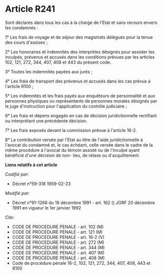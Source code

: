 # Article R241

Sont déclarés dans tous les cas à la charge de l'Etat et sans recours envers les condamnés :

1° Les frais de voyage et de séjour des magistrats délégués pour la tenue des cours d'assises ;

2° Les honoraires et indemnités des interprètes désignés pour assister les inculpés, prévenus et accusés dans les conditions
prévues par les articles 102, 121, 272, 344, 407, 408 et 443 du présent code.

3° Toutes les indemnités payées aux jurés ;

4° Les frais de transport des prévenus et accusés dans les cas prévus à l'article R100 ;

5° Les indemnités et les frais payés aux enquêteurs de personnalité et aux personnes physiques ou représentants de personnes
morales désignés par le juge d'instruction pour l'application du contrôle judiciaire ;

6° Les frais et dépens engagés en cas de décision juridictionnelle rectifiant ou interprétant une précédente décision.

7° Les frais exposés devant la commission prévue à l'article 16-2.

8° La contribution versée par l'Etat au titre de l'aide juridictionnelle à l'avocat du condamné et, le cas échéant, celle
versée dans le cadre de la même procédure à l'avocat du témoin assisté ou de l'inculpé ayant bénéficié d'une décision de non-
lieu, de relaxe ou d'acquittement.

**Liens relatifs à cet article**

_Codifié par_:

  - Décret n°59-318 1959-02-23

_Modifié par_:

  - Décret n°91-1266 du 19 décembre 1991 - art. 162 () JORF 20 décembre 1991 en vigueur le 1er janvier 1992

_Cite_:

  - CODE DE PROCEDURE PENALE - art. 102 (M)
  - CODE DE PROCEDURE PENALE - art. 121 (M)
  - CODE DE PROCEDURE PENALE - art. 16-2 (V)
  - CODE DE PROCEDURE PENALE - art. 272 (M)
  - CODE DE PROCEDURE PENALE - art. 344 (M)
  - CODE DE PROCEDURE PENALE - art. 407 (M)
  - CODE DE PROCEDURE PENALE - art. 408 (M)
  - Code de procédure pénale 16-2, 102, 121, 272, 344, 407, 408, 443 et R100
